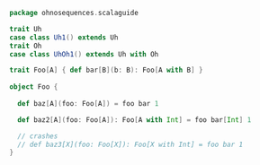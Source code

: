 
```scala
package ohnosequences.scalaguide

trait Uh
case class Uh1() extends Uh
trait Oh
case class UhOh1() extends Uh with Oh

trait Foo[A] { def bar[B](b: B): Foo[A with B] }
  
object Foo {
  
  def baz[A](foo: Foo[A]) = foo bar 1

  def baz2[A](foo: Foo[A]): Foo[A with Int] = foo bar[Int] 1

  // crashes
  // def baz3[X](foo: Foo[X]): Foo[X with Int] = foo bar 1
}

```




[test/scala/monoidsExample.scala]: ../../test/scala/monoidsExample.scala.md
[test/scala/errors.scala]: ../../test/scala/errors.scala.md
[main/scala/override.scala]: override.scala.md
[main/scala/typeMembers.scala]: typeMembers.scala.md
[main/scala/taggedTypes.scala]: taggedTypes.scala.md
[main/scala/refinementsAndWith.scala]: refinementsAndWith.scala.md
[main/scala/typeclasses.scala]: typeclasses.scala.md
[main/scala/existentials.scala]: existentials.scala.md
[main/scala/errors.scala]: errors.scala.md
